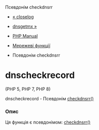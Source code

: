 Псевдонім checkdnsrr

-   [« closelog](function.closelog.html)
    
-   [dnsgetmx »](function.dns-get-mx.html)
    
-   [PHP Manual](index.html)
    
-   [Мережеві функції](ref.network.html)
    
-   Псевдонім checkdnsrr
    

# dnscheckrecord

(PHP 5, PHP 7, PHP 8)

dnscheckrecord - Псевдонім [checkdnsrr()](function.checkdnsrr.html)

### Опис

Ця функція є псевдонімом: [checkdnsrr()](function.checkdnsrr.html)